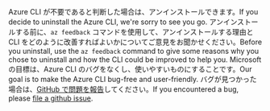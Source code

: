 <span data-ttu-id="cc7ce-101">Azure CLI が不要であると判断した場合は、アンインストールできます。</span><span class="sxs-lookup"><span data-stu-id="cc7ce-101">If you decide to uninstall the Azure CLI, we're sorry to see you go.</span></span> <span data-ttu-id="cc7ce-102">アンインストールする前に、`az feedback` コマンドを使用して、アンインストールする理由と CLI をどのように改善すればよいかについてご意見をお聞かせください。</span><span class="sxs-lookup"><span data-stu-id="cc7ce-102">Before you uninstall, use the `az feedback` command to give some reasons why you chose to uninstall and how the CLI could be improved to help you.</span></span> <span data-ttu-id="cc7ce-103">Microsoft の目標は、Azure CLI のバグをなくし、使いやすいものにすることです。</span><span class="sxs-lookup"><span data-stu-id="cc7ce-103">Our goal is to make the Azure CLI bug-free and user-friendly.</span></span> <span data-ttu-id="cc7ce-104">バグが見つかった場合は、[GitHub で問題を報告](https://github.com/Azure/azure-cli/issues)してください。</span><span class="sxs-lookup"><span data-stu-id="cc7ce-104">If you encountered a bug, please [file a github issue](https://github.com/Azure/azure-cli/issues).</span></span>